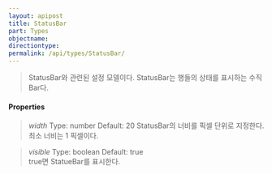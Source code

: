 ```yaml
---
layout: apipost
title: StatusBar
part: Types
objectname: 
directiontype: 
permalink: /api/types/StatusBar/
---
```



> StatusBar와 관련된 설정 모델이다. StatusBar는 행들의 상태를 표시하는 수직 Bar다. 

#### Properties

> *width*
> Type: number
> Default: 20
> StatusBar의 너비를 픽셀 단위로 지정한다. 최소 너비는 1 픽셀이다.

> *visible*
> Type: boolean 
> Default: true   
> true면 StatueBar를 표시한다.

